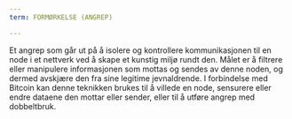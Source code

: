 ```yaml
---
term: FORMØRKELSE (ANGREP)

---
```

Et angrep som går ut på å isolere og kontrollere kommunikasjonen til en node i et nettverk ved å skape et kunstig miljø rundt den. Målet er å filtrere eller manipulere informasjonen som mottas og sendes av denne noden, og dermed avskjære den fra sine legitime jevnaldrende. I forbindelse med Bitcoin kan denne teknikken brukes til å villede en node, sensurere eller endre dataene den mottar eller sender, eller til å utføre angrep med dobbeltbruk.
